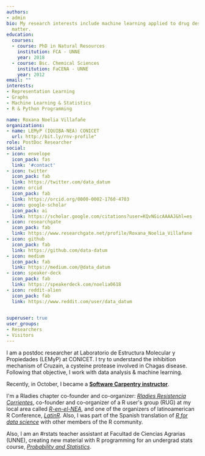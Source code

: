 ```yaml
---
authors:
- admin
bio: My research interests include machine learning applied to drug design to design new Cruzain inhibitors.
  matter.
education:
  courses:
  - course: PhD in Natural Resources
    institution: FCA - UNNE
    year: 2018
  - course: Bsc. Chemical Sciences
    institution: FaCENA - UNNE
    year: 2012
email: ""
interests:
- Representation Learning
- Graphs
- Machine Learning & Statistics
- R & Python Programming

name: Roxana Noelia Villafañe
organizations:
- name: LEMyP (IQUIBA-NEA) CONICET
  url: http://bit.ly/rnv-profile"
role: PostDoc Researcher
social:
- icon: envelope
  icon_pack: fas
  link: '#contact'
- icon: twitter
  icon_pack: fab
  link: https://twitter.com/data_datum
- icon: orcid
  icon_pack: fab
  link: https://orcid.org/0000-0002-1760-4703
- icon: google-scholar
  icon_pack: ai
  link: https://scholar.google.com/citations?user=KQvNGicAAAAJ&hl=es
- icon: researchgate
  icon_pack: fab
  link: https://www.researchgate.net/profile/Roxana_Noelia_Villafane
- icon: github
  icon_pack: fab
  link: https://github.com/data-datum
- icon: medium
  icon_pack: fab
  link: https://medium.com/@data_datum
- icon: speaker-deck
  icon_pack: fab
  link: https://speakerdeck.com/noelia0618
- icon: reddit-alien
  icon_pack: fab
  link: https://www.reddit.com/user/data_datum 
  

superuser: true
user_groups:
- Researchers
- Visitors
---
```


I am a postdoc researcher at Laboratorio de Estructura Molecular y Propiedades (LEMyP) at CONICET. I try to understand the inhibition mechanism of Cruzain, a cysteine protease involved in Chagas disease. 
Following that objective, I work with data analysis & machine learning. 

Recently, in October, I became a [**Software Carpentry instructor**](https://carpentries.org/instructors/).

I'm a Rladies chapter co-founder and co-organizer: [*Rladies Resistencia Corrientes*](https://twitter.com/RLadies_rciacte), co-founder and co-organizer of a R user's group (RUG) at my local area called [*R-en-el-NEA*](https://renelnea.github.io/web/), and one of the organizers of latinoamerican R Conference, [*LatinR*](https://latin-r.com/). Also, I was part of the Spanish translation of [*R for data science*](https://es.r4ds.hadley.nz/index.html#sobre-la-traducci%C3%B3n) with other members of the R community. 

Also, I am an #rstats teacher assistant at Facultad de Ciencias Agrarias (UNNE), creating new material with R programming for an undergrad stats course, [*Probability and Statistics*](https://github.com/industrial-prob-stats). 






